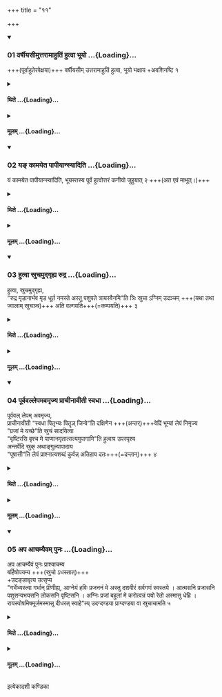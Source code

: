+++
title = "११"

+++

<div class="js_include" includetitle="true" newlevelforh1="3" unfilled url="/vedAH_yajuH/taittirIyam/sUtram/ApastambaH/shrautam/vishvAsa-prastutiH/06/11/01_varShIyasImuttarAmAhutiM_hutvA_bhUyo.md">
<details open><summary><h3>01 वर्षीयसीमुत्तरामाहुतिं हुत्वा भूयो ...{Loading}...</h3></summary>

+++(पूर्वाहुतेरपेक्षया)+++ वर्षीयसीम् उत्तरामाहुतिं हुत्वा, भूयो भक्षाय +अवशिनष्टि १  

</details>
</div>
<div class="js_include collapsed" newlevelforh1="4" title="थिते" unfilled url="/vedAH_yajuH/taittirIyam/sUtram/ApastambaH/shrautam/thite/06/11/01_varShIyasImuttarAmAhutiM_hutvA_bhUyo.md">
<details><summary><h4>थिते ...{Loading}...</h4></summary>

वर्षीयसीमुत्तरामाहुतिं हुत्वा भूयो भक्षायावशिनष्टि १
</details>
</div>
<div class="js_include collapsed" newlevelforh1="4" title="मूलम्" unfilled url="/vedAH_yajuH/taittirIyam/sUtram/ApastambaH/shrautam/mUlam/06/11/01_varShIyasImuttarAmAhutiM_hutvA_bhUyo.md">
<details><summary><h4>मूलम् ...{Loading}...</h4></summary>

वर्षीयसीमुत्तरामाहुतिं हुत्वा भूयो भक्षायावशिनष्टि १
</details>
</div>
<div class="js_include" includetitle="true" newlevelforh1="3" unfilled url="/vedAH_yajuH/taittirIyam/sUtram/ApastambaH/shrautam/vishvAsa-prastutiH/06/11/02_ya~N_kAmayeta_pApIyAnsyAditi.md">
<details open><summary><h3>02 यङ् कामयेत पापीयान्स्यादिति ...{Loading}...</h3></summary>

यं कामयेत पापीयान्स्यादिति, भूयस्तस्य पूर्वं हुत्वोत्तरं कनीयो जुहुयात् २ +++(अत एवं माभूत्।)+++  

</details>
</div>
<div class="js_include collapsed" newlevelforh1="4" title="थिते" unfilled url="/vedAH_yajuH/taittirIyam/sUtram/ApastambaH/shrautam/thite/06/11/02_ya~N_kAmayeta_pApIyAnsyAditi.md">
<details><summary><h4>थिते ...{Loading}...</h4></summary>

यं कामयेत पापीयान्स्यादिति भूयस्तस्य पूर्वं हुत्वोत्तरं कनीयो हुहुयात् २
</details>
</div>
<div class="js_include collapsed" newlevelforh1="4" title="मूलम्" unfilled url="/vedAH_yajuH/taittirIyam/sUtram/ApastambaH/shrautam/mUlam/06/11/02_ya~N_kAmayeta_pApIyAnsyAditi.md">
<details><summary><h4>मूलम् ...{Loading}...</h4></summary>

यं कामयेत पापीयान्स्यादिति भूयस्तस्य पूर्वं हुत्वोत्तरं कनीयो हुहुयात् २
</details>
</div>
<div class="js_include" includetitle="true" newlevelforh1="3" unfilled url="/vedAH_yajuH/taittirIyam/sUtram/ApastambaH/shrautam/vishvAsa-prastutiH/06/11/03_hutvA_sruchamudgRhya_rudra.md">
<details open><summary><h3>03 हुत्वा स्रुचमुद्गृह्य रुद्र ...{Loading}...</h3></summary>

हुत्वा, स्रुचमुद्गृह्य,  
"रुद्र मृडानार्भव मृड धूर्त नमस्ते अस्तु पशुपते त्रायस्वैनमि"ति त्रिः स्रुचा ऽग्निम् उदञ्चम् +++(यथा तथा ज्वालाम् स्रुचञ्च)+++ अति वल्गयति+++(=कम्पयति)+++ ३  

</details>
</div>
<div class="js_include collapsed" newlevelforh1="4" title="थिते" unfilled url="/vedAH_yajuH/taittirIyam/sUtram/ApastambaH/shrautam/thite/06/11/03_hutvA_sruchamudgRhya_rudra.md">
<details><summary><h4>थिते ...{Loading}...</h4></summary>

हुत्वा स्रुचमुद्गृह्य रुद्र मृडानार्भव मृड धूर्त नमस्ते अस्तु पशुपते त्रायस्वैनमिति त्रिः स्रुचाग्निमुदञ्चमतिवल्गयति ३
</details>
</div>
<div class="js_include collapsed" newlevelforh1="4" title="मूलम्" unfilled url="/vedAH_yajuH/taittirIyam/sUtram/ApastambaH/shrautam/mUlam/06/11/03_hutvA_sruchamudgRhya_rudra.md">
<details><summary><h4>मूलम् ...{Loading}...</h4></summary>

हुत्वा स्रुचमुद्गृह्य रुद्र मृडानार्भव मृड धूर्त नमस्ते अस्तु पशुपते त्रायस्वैनमिति त्रिः स्रुचाग्निमुदञ्चमतिवल्गयति ३
</details>
</div>
<div class="js_include" includetitle="true" newlevelforh1="3" unfilled url="/vedAH_yajuH/taittirIyam/sUtram/ApastambaH/shrautam/vishvAsa-prastutiH/06/11/04_pUrvavallepamavamRjya_prAchInAvItI_svadhA.md">
<details open><summary><h3>04 पूर्ववल्लेपमवमृज्य प्राचीनावीती स्वधा ...{Loading}...</h3></summary>

पूर्ववल् लेपम् अवमृज्य,  
प्राचीनावीती "स्वधा पितृभ्यः पितॄञ् जिन्वे"ति दक्षिणेन +++(अन्तर्)+++वेदिं भूम्यां लेपं निमृज्य  
"प्रजां मे यच्छे"ति स्रुचं सादयित्वा  
"वृष्टिरसि वृश्च मे पाप्मानमृतात्सत्यमुपागामि"ति हुत्वाप उपस्पृश्य  
अन्तर्वेदि स्रुक् अथाङ्गुल्यापादाय  
"पूषासी"ति लेपं प्राश्नात्यशब्दं कुर्वन्न् अतिहाय दतः+++(=दन्तान्)+++ ४  

</details>
</div>
<div class="js_include collapsed" newlevelforh1="4" title="थिते" unfilled url="/vedAH_yajuH/taittirIyam/sUtram/ApastambaH/shrautam/thite/06/11/04_pUrvavallepamavamRjya_prAchInAvItI_svadhA.md">
<details><summary><h4>थिते ...{Loading}...</h4></summary>

पूर्ववल्लेपमवमृज्य प्राचीनावीती स्वधा पितृभ्यः पितॄञ्जिन्वेति दक्षिणेन वेदिं भूम्यां लेपं निमृज्य प्रजां मे यच्छेति स्रुचं सादयित्वा वृष्टिरसि वृश्च मे पाप्मानमृतात्सत्यमुपागामिति हुत्वाप उपस्पृश्यान्तर्वेदि स्रुक् । अथाङ्गुल्यापादाय पूषासीति लेपं प्राश्नान्त्यशब्दं कुर्वन्नतिहाय दतः ४
</details>
</div>
<div class="js_include collapsed" newlevelforh1="4" title="मूलम्" unfilled url="/vedAH_yajuH/taittirIyam/sUtram/ApastambaH/shrautam/mUlam/06/11/04_pUrvavallepamavamRjya_prAchInAvItI_svadhA.md">
<details><summary><h4>मूलम् ...{Loading}...</h4></summary>

पूर्ववल्लेपमवमृज्य प्राचीनावीती स्वधा पितृभ्यः पितॄञ्जिन्वेति दक्षिणेन वेदिं भूम्यां लेपं निमृज्य प्रजां मे यच्छेति स्रुचं सादयित्वा वृष्टिरसि वृश्च मे पाप्मानमृतात्सत्यमुपागामिति हुत्वाप उपस्पृश्यान्तर्वेदि स्रुक् । अथाङ्गुल्यापादाय पूषासीति लेपं प्राश्नान्त्यशब्दं कुर्वन्नतिहाय दतः ४
</details>
</div>
<div class="js_include" includetitle="true" newlevelforh1="3" unfilled url="/vedAH_yajuH/taittirIyam/sUtram/ApastambaH/shrautam/vishvAsa-prastutiH/06/11/05_apa_Achamyaivam_punaH.md">
<details open><summary><h3>05 अप आचम्यैवम् पुनः ...{Loading}...</h3></summary>

अप आचम्यैवं पुनः प्राश्याचम्य  
बर्हिषोपयम्य +++(स्रुचो ऽधस्तात्)+++  
+उदङ्ङावृत्य उत्सृप्य  
"गर्भेभ्यस्त्वा गर्भान् प्रीणीह्य्, आग्नेयं हविः प्रजननं मे अस्तु दशवीरं सर्वगणं स्वस्तये । आत्मसनि प्रजासनि पशुसन्यभयसनि लोकसनि वृष्टिसनि । अग्निः प्रजां बहुलां मे करोत्वन्नं पयो रेतो अस्मासु धेहि । रायस्पोषमिषमूर्जमस्मासु दीधरत् स्वाहे"त्य् उदग्दण्डया प्राग्दण्डया वा स्रुचाचामति ५   

</details>
</div>
<div class="js_include collapsed" newlevelforh1="4" title="थिते" unfilled url="/vedAH_yajuH/taittirIyam/sUtram/ApastambaH/shrautam/thite/06/11/05_apa_Achamyaivam_punaH.md">
<details><summary><h4>थिते ...{Loading}...</h4></summary>

अप आचम्यैवं पुनः प्राश्याचम्य बर्हिषोपयम्योदङ्ङावृत्योत्सृप्य गर्भेभ्यस्त्वा गर्भान्प्रीणीह्याग्नेयं हविः प्रजननं मे अस्तु दशवीरं सर्वगणं स्वस्तये । आत्मसनि प्रजासनि पशुसन्यभयसनि लोकसनि वृष्टिसनि । अग्निः प्रजां बहुलां मे करोत्वन्नं पयो रेतो अस्मासु धेहि । रायस्पोषमिषमूर्जमस्मासु दीधरत्स्वाहेत्युदग्दण्डया प्राग्दण्डया वा स्रुचाचामति ५
</details>
</div>
<div class="js_include collapsed" newlevelforh1="4" title="मूलम्" unfilled url="/vedAH_yajuH/taittirIyam/sUtram/ApastambaH/shrautam/mUlam/06/11/05_apa_Achamyaivam_punaH.md">
<details><summary><h4>मूलम् ...{Loading}...</h4></summary>

अप आचम्यैवं पुनः प्राश्याचम्य बर्हिषोपयम्योदङ्ङावृत्योत्सृप्य गर्भेभ्यस्त्वा गर्भान्प्रीणीह्याग्नेयं हविः प्रजननं मे अस्तु दशवीरं सर्वगणं स्वस्तये । आत्मसनि प्रजासनि पशुसन्यभयसनि लोकसनि वृष्टिसनि । अग्निः प्रजां बहुलां मे करोत्वन्नं पयो रेतो अस्मासु धेहि । रायस्पोषमिषमूर्जमस्मासु दीधरत्स्वाहेत्युदग्दण्डया प्राग्दण्डया वा स्रुचाचामति ५
</details>
</div>

  
इत्येकादशी कण्डिका 
